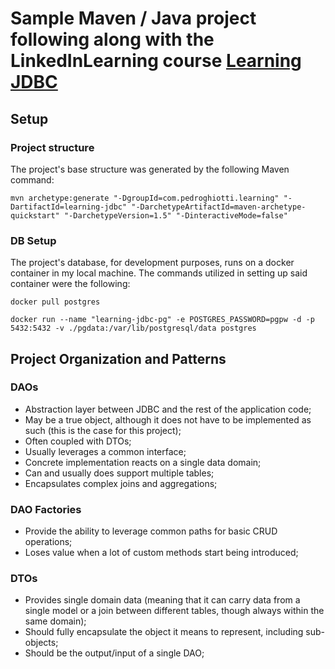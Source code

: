 # Sample Maven / Java project following along with the LinkedInLearning course [Learning JDBC](https://www.linkedin.com/learning/learning-jdbc-24697410)

## Setup
### Project structure
The project's base structure was generated by the following Maven command:
```
mvn archetype:generate "-DgroupId=com.pedroghiotti.learning" "-DartifactId=learning-jdbc" "-DarchetypeArtifactId=maven-archetype-quickstart" "-DarchetypeVersion=1.5" "-DinteractiveMode=false"
```

### DB Setup
The project's database, for development purposes, runs on a docker container in my local machine.
The commands utilized in setting up said container were the following:
```
docker pull postgres

docker run --name "learning-jdbc-pg" -e POSTGRES_PASSWORD=pgpw -d -p 5432:5432 -v ./pgdata:/var/lib/postgresql/data postgres
```

## Project Organization and Patterns
### DAOs
- Abstraction layer between JDBC and the rest of the application code;
- May be a true object, although it does not have to be implemented as such (this is the case for this project);
- Often coupled with DTOs;
- Usually leverages a common interface;
- Concrete implementation reacts on a single data domain;
- Can and usually does support multiple tables;
- Encapsulates complex joins and aggregations;

### DAO Factories
- Provide the ability to leverage common paths for basic CRUD operations;
- Loses value when a lot of custom methods start being introduced;

### DTOs
- Provides single domain data (meaning that it can carry data from a single model or a join between different tables, though always within the same domain);
- Should fully encapsulate the object it means to represent, including sub-objects;
- Should be the output/input of a single DAO;
